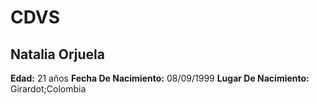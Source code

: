 # CDVS
## Natalia Orjuela
**Edad:** 21 años
**Fecha De Nacimiento:** 08/09/1999
**Lugar De Nacimiento:** Girardot;Colombia
